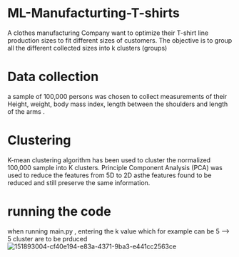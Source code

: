# ML-Manufacturting-T-shirts
A clothes manufacturing Company want to optimize their T-shirt line production sizes to fit different sizes of customers. The objective is to group all the different collected sizes into k clusters (groups)
# Data collection 
a sample of 100,000 persons was chosen to collect measurements of their Height, weight, body mass index, length between the shoulders and length of the arms .
# Clustering 
K-mean clustering algorithm has been used to cluster the normalized 100,000 sample into K clusters. Principle Component Analysis (PCA) was used to reduce the features from 5D to 2D asthe features found to be reduced and still preserve the same information.
# running the code
when running main.py , entering the k value which for example can be 5 --> 5 cluster are to be prduced
![151893004-cf40e194-e83a-4371-9ba3-e441cc2563ce](https://user-images.githubusercontent.com/90575382/172022378-831533fb-a19e-4135-a7f4-679ac7e20762.png)
